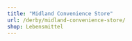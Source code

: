 ```yaml
---
title: "Midland Convenience Store"
url: /derby/midland-convenience-store/
shop: Lebensmittel
---
```

